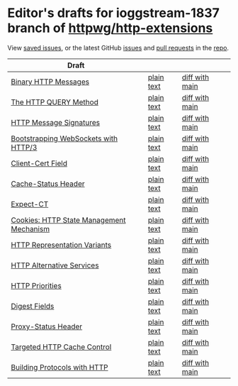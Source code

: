 # Editor's drafts for ioggstream-1837 branch of [httpwg/http-extensions](https://github.com/httpwg/http-extensions/tree/ioggstream-1837)

View [saved issues](issues.html), or the latest GitHub [issues](https://github.com/httpwg/http-extensions/issues) and [pull requests](https://github.com/httpwg/http-extensions/pulls) in the [repo](https://github.com/httpwg/http-extensions).

| Draft |     |     |     |
| ----- | --- | --- | --- |
| [Binary HTTP Messages](./draft-ietf-httpbis-binary-message.html) | [plain text](./draft-ietf-httpbis-binary-message.txt) | [diff with main](https://www.ietf.org/rfcdiff?url1=https://httpwg.github.io/http-extensions/draft-ietf-httpbis-binary-message.txt&amp;url2=https://httpwg.github.io/http-extensions/ioggstream-1837/draft-ietf-httpbis-binary-message.txt) |
| [The HTTP QUERY Method](./draft-ietf-httpbis-safe-method-w-body.html) | [plain text](./draft-ietf-httpbis-safe-method-w-body.txt) | [diff with main](https://www.ietf.org/rfcdiff?url1=https://httpwg.github.io/http-extensions/draft-ietf-httpbis-safe-method-w-body.txt&amp;url2=https://httpwg.github.io/http-extensions/ioggstream-1837/draft-ietf-httpbis-safe-method-w-body.txt) |
| [HTTP Message Signatures](./draft-ietf-httpbis-message-signatures.html) | [plain text](./draft-ietf-httpbis-message-signatures.txt) | [diff with main](https://www.ietf.org/rfcdiff?url1=https://httpwg.github.io/http-extensions/draft-ietf-httpbis-message-signatures.txt&amp;url2=https://httpwg.github.io/http-extensions/ioggstream-1837/draft-ietf-httpbis-message-signatures.txt) |
| [Bootstrapping WebSockets with HTTP/3](./draft-ietf-httpbis-h3-websockets.html) | [plain text](./draft-ietf-httpbis-h3-websockets.txt) | [diff with main](https://www.ietf.org/rfcdiff?url1=https://httpwg.github.io/http-extensions/draft-ietf-httpbis-h3-websockets.txt&amp;url2=https://httpwg.github.io/http-extensions/ioggstream-1837/draft-ietf-httpbis-h3-websockets.txt) |
| [Client-Cert Field](./draft-ietf-httpbis-client-cert-field.html) | [plain text](./draft-ietf-httpbis-client-cert-field.txt) | [diff with main](https://www.ietf.org/rfcdiff?url1=https://httpwg.github.io/http-extensions/draft-ietf-httpbis-client-cert-field.txt&amp;url2=https://httpwg.github.io/http-extensions/ioggstream-1837/draft-ietf-httpbis-client-cert-field.txt) |
| [Cache-Status Header](./draft-ietf-httpbis-cache-header.html) | [plain text](./draft-ietf-httpbis-cache-header.txt) | [diff with main](https://www.ietf.org/rfcdiff?url1=https://httpwg.github.io/http-extensions/draft-ietf-httpbis-cache-header.txt&amp;url2=https://httpwg.github.io/http-extensions/ioggstream-1837/draft-ietf-httpbis-cache-header.txt) |
| [Expect-CT](./draft-ietf-httpbis-expect-ct.html) | [plain text](./draft-ietf-httpbis-expect-ct.txt) | [diff with main](https://www.ietf.org/rfcdiff?url1=https://httpwg.github.io/http-extensions/draft-ietf-httpbis-expect-ct.txt&amp;url2=https://httpwg.github.io/http-extensions/ioggstream-1837/draft-ietf-httpbis-expect-ct.txt) |
| [Cookies: HTTP State Management Mechanism](./draft-ietf-httpbis-rfc6265bis.html) | [plain text](./draft-ietf-httpbis-rfc6265bis.txt) | [diff with main](https://www.ietf.org/rfcdiff?url1=https://httpwg.github.io/http-extensions/draft-ietf-httpbis-rfc6265bis.txt&amp;url2=https://httpwg.github.io/http-extensions/ioggstream-1837/draft-ietf-httpbis-rfc6265bis.txt) |
| [HTTP Representation Variants](./draft-ietf-httpbis-variants.html) | [plain text](./draft-ietf-httpbis-variants.txt) | [diff with main](https://www.ietf.org/rfcdiff?url1=https://httpwg.github.io/http-extensions/draft-ietf-httpbis-variants.txt&amp;url2=https://httpwg.github.io/http-extensions/ioggstream-1837/draft-ietf-httpbis-variants.txt) |
| [HTTP Alternative Services](./draft-ietf-httpbis-rfc7838bis.html) | [plain text](./draft-ietf-httpbis-rfc7838bis.txt) | [diff with main](https://www.ietf.org/rfcdiff?url1=https://httpwg.github.io/http-extensions/draft-ietf-httpbis-rfc7838bis.txt&amp;url2=https://httpwg.github.io/http-extensions/ioggstream-1837/draft-ietf-httpbis-rfc7838bis.txt) |
| [HTTP Priorities](./draft-ietf-httpbis-priority.html) | [plain text](./draft-ietf-httpbis-priority.txt) | [diff with main](https://www.ietf.org/rfcdiff?url1=https://httpwg.github.io/http-extensions/draft-ietf-httpbis-priority.txt&amp;url2=https://httpwg.github.io/http-extensions/ioggstream-1837/draft-ietf-httpbis-priority.txt) |
| [Digest Fields](./draft-ietf-httpbis-digest-headers.html) | [plain text](./draft-ietf-httpbis-digest-headers.txt) | [diff with main](https://www.ietf.org/rfcdiff?url1=https://httpwg.github.io/http-extensions/draft-ietf-httpbis-digest-headers.txt&amp;url2=https://httpwg.github.io/http-extensions/ioggstream-1837/draft-ietf-httpbis-digest-headers.txt) |
| [Proxy-Status Header](./draft-ietf-httpbis-proxy-status.html) | [plain text](./draft-ietf-httpbis-proxy-status.txt) | [diff with main](https://www.ietf.org/rfcdiff?url1=https://httpwg.github.io/http-extensions/draft-ietf-httpbis-proxy-status.txt&amp;url2=https://httpwg.github.io/http-extensions/ioggstream-1837/draft-ietf-httpbis-proxy-status.txt) |
| [Targeted HTTP Cache Control](./draft-ietf-httpbis-targeted-cache-control.html) | [plain text](./draft-ietf-httpbis-targeted-cache-control.txt) | [diff with main](https://www.ietf.org/rfcdiff?url1=https://httpwg.github.io/http-extensions/draft-ietf-httpbis-targeted-cache-control.txt&amp;url2=https://httpwg.github.io/http-extensions/ioggstream-1837/draft-ietf-httpbis-targeted-cache-control.txt) |
| [Building Protocols with HTTP](./draft-ietf-httpbis-bcp56bis.html) | [plain text](./draft-ietf-httpbis-bcp56bis.txt) | [diff with main](https://www.ietf.org/rfcdiff?url1=https://httpwg.github.io/http-extensions/draft-ietf-httpbis-bcp56bis.txt&amp;url2=https://httpwg.github.io/http-extensions/ioggstream-1837/draft-ietf-httpbis-bcp56bis.txt) |

